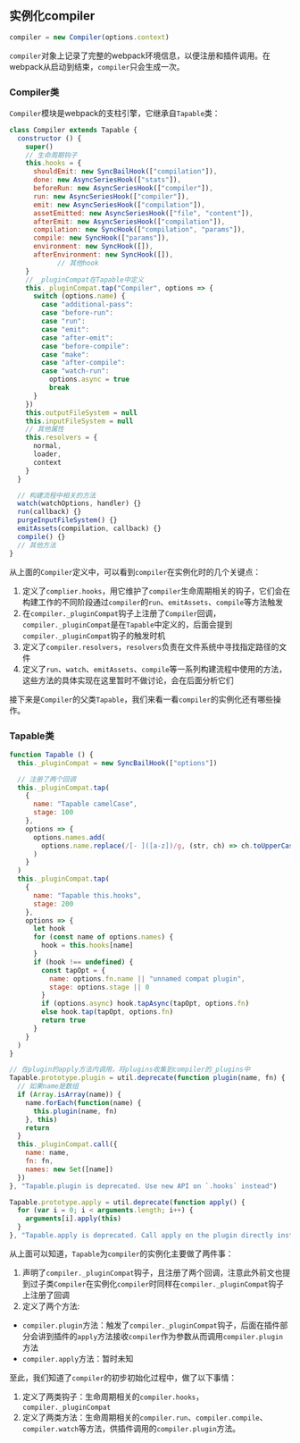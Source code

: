 ## 实例化compiler
```js
compiler = new Compiler(options.context)
```

`compiler`对象上记录了完整的webpack环境信息，以便注册和插件调用。在webpack从启动到结束，`compiler`只会生成一次。

### Compiler类
`Compiler`模块是webpack的支柱引擎，它继承自`Tapable`类：
```js
class Compiler extends Tapable {
  constructor () {
    super()
    // 生命周期钩子
    this.hooks = {
      shouldEmit: new SyncBailHook(["compilation"]),
      done: new AsyncSeriesHook(["stats"]),
      beforeRun: new AsyncSeriesHook(["compiler"]),
      run: new AsyncSeriesHook(["compiler"]),
      emit: new AsyncSeriesHook(["compilation"]),
      assetEmitted: new AsyncSeriesHook(["file", "content"]),
      afterEmit: new AsyncSeriesHook(["compilation"]),
      compilation: new SyncHook(["compilation", "params"]),
      compile: new SyncHook(["params"]),
      environment: new SyncHook([]),
      afterEnvironment: new SyncHook([]),
			// 其他hook
    }
    // _pluginCompat在Tapable中定义
    this._pluginCompat.tap("Compiler", options => {
      switch (options.name) {
        case "additional-pass":
        case "before-run":
        case "run":
        case "emit":
        case "after-emit":
        case "before-compile":
        case "make":
        case "after-compile":
        case "watch-run":
          options.async = true
          break
      }
    })
    this.outputFileSystem = null
    this.inputFileSystem = null
    // 其他属性
    this.resolvers = {
      normal,
      loader,
      context
    }
  }

  // 构建流程中相关的方法
  watch(watchOptions, handler) {}
  run(callback) {}
  purgeInputFileSystem() {}
  emitAssets(compilation, callback) {}
  compile() {}
  // 其他方法
}
```

从上面的`Compiler`定义中，可以看到`compiler`在实例化时的几个关键点：
1. 定义了`complier.hooks`，用它维护了`compiler`生命周期相关的钩子，它们会在构建工作的不同阶段通过`compiler`的`run`、`emitAssets`、`compile`等方法触发
2. 在`compiler._pluginCompat`钩子上注册了`Compiler`回调，`compiler._pluginCompat`是在`Tapable`中定义的，后面会提到`compiler._pluginCompat`钩子的触发时机
3. 定义了`compiler.resolvers`，`resolvers`负责在文件系统中寻找指定路径的文件
4. 定义了`run`、`watch`、`emitAssets`、`compile`等一系列构建流程中使用的方法，这些方法的具体实现在这里暂时不做讨论，会在后面分析它们

接下来是`Compiler`的父类`Tapable`，我们来看一看`compiler`的实例化还有哪些操作。

### Tapable类
```js
function Tapable () {
  this._pluginCompat = new SyncBailHook(["options"])

  // 注册了两个回调
  this._pluginCompat.tap(
    {
      name: "Tapable camelCase",
      stage: 100
    },
    options => {
      options.names.add(
        options.name.replace(/[- ]([a-z])/g, (str, ch) => ch.toUpperCase())
      )
    }
  )
  this._pluginCompat.tap(
    {
      name: "Tapable this.hooks",
      stage: 200
    },
    options => {
      let hook
      for (const name of options.names) {
        hook = this.hooks[name]
      }
      if (hook !== undefined) {
        const tapOpt = {
          name: options.fn.name || "unnamed compat plugin",
          stage: options.stage || 0
        }
        if (options.async) hook.tapAsync(tapOpt, options.fn)
        else hook.tap(tapOpt, options.fn)
        return true
      }
    }
  )
}

// 在plugin的apply方法内调用，将plugins收集到compiler的_plugins中
Tapable.prototype.plugin = util.deprecate(function plugin(name, fn) {
  // 如果name是数组
  if (Array.isArray(name)) {
    name.forEach(function(name) {
      this.plugin(name, fn)
    }, this)
    return
  }
  this._pluginCompat.call({
    name: name,
    fn: fn,
    names: new Set([name])
  })
}, "Tapable.plugin is deprecated. Use new API on `.hooks` instead")

Tapable.prototype.apply = util.deprecate(function apply() {
  for (var i = 0; i < arguments.length; i++) {
    arguments[i].apply(this)
  }
}, "Tapable.apply is deprecated. Call apply on the plugin directly instead")
```

从上面可以知道，`Tapable`为`compiler`的实例化主要做了两件事：
1. 声明了`compiler._pluginCompat`钩子，且注册了两个回调，注意此外前文也提到过子类`Compiler`在实例化`compiler`时同样在`compiler._pluginCompat`钩子上注册了回调
2. 定义了两个方法:
  - `compiler.plugin`方法：触发了`compiler._pluginCompat`钩子，后面在插件部分会讲到插件的`apply`方法接收`compiler`作为参数从而调用`compiler.plugin`方法
  - `compiler.apply`方法：暂时未知

至此，我们知道了`compiler`的初步初始化过程中，做了以下事情：
1. 定义了两类钩子：生命周期相关的`compiler.hooks`，`compiler._pluginCompat`
2. 定义了两类方法：生命周期相关的`compiler.run`、`compiler.compile`、`compiler.watch`等方法，供插件调用的`compiler.plugin`方法。
